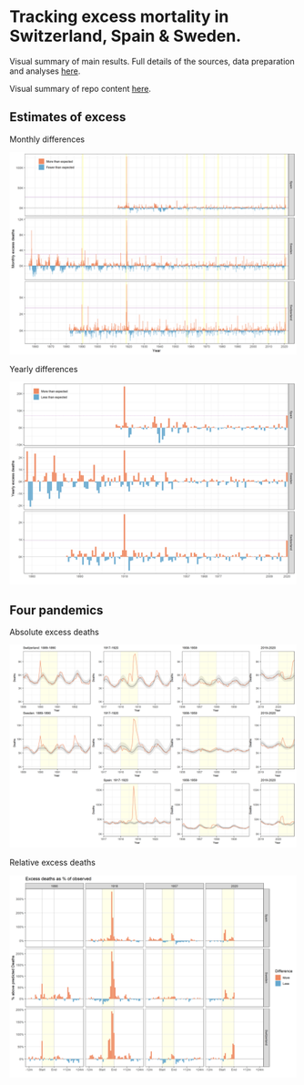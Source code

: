 # Tracking excess mortality in Switzerland, Spain & Sweden.  

Visual summary of main results. Full details of the sources, data preparation and analyses [here](https://rpanczak.github.io/ISPM_excess-mortality/). 

Visual summary of repo content [here](https://octo-repo-visualization.vercel.app/?repo=RPanczak%2FISPM_excess-mortality). 

## Estimates of excess

Monthly differences

![Monthly differences](https://github.com/RPanczak/ISPM_excess-mortality/blob/main/paper/Figure_1.png)

Yearly differences

![Yearly differences](https://github.com/RPanczak/ISPM_excess-mortality/blob/main/paper/Figure_S1.png)

## Four pandemics

Absolute excess deaths

![Four pandemics](https://github.com/RPanczak/ISPM_excess-mortality/blob/main/paper/Figure_2.png)

Relative excess deaths

![Four pandemics](https://github.com/RPanczak/ISPM_excess-mortality/blob/main/paper/Figure_S2.png)

 